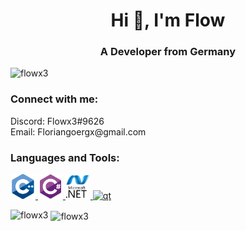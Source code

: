 <h1 align="center">Hi 👋, I'm Flow</h1>
<h3 align="center">A Developer from Germany</h3>

<p align="left"> <img src="https://komarev.com/ghpvc/?username=flowx3&label=Profile%20views&color=0e75b6&style=flat" alt="flowx3" /> </p>

<h3 align="left">Connect with me:</h3>
Discord: Flowx3#9626
<br>
Email: Floriangoergx@gmail.com
<p align="left">
</p>

<h3 align="left">Languages and Tools:</h3>
<p align="left">  <a href="https://www.w3schools.com/cpp/" target="_blank" rel="noreferrer"> <img src="https://raw.githubusercontent.com/devicons/devicon/master/icons/cplusplus/cplusplus-original.svg" alt="cplusplus" width="40" height="40"/> </a> <a href="https://www.w3schools.com/cs/" target="_blank" rel="noreferrer"> <img src="https://raw.githubusercontent.com/devicons/devicon/master/icons/csharp/csharp-original.svg" alt="csharp" width="40" height="40"/> </a> <a href="https://dotnet.microsoft.com/" target="_blank" rel="noreferrer"> <img src="https://raw.githubusercontent.com/devicons/devicon/master/icons/dot-net/dot-net-original-wordmark.svg" alt="dotnet" width="40" height="40"/> </a> <a href="https://www.qt.io/" target="_blank" rel="noreferrer"> <img src="https://upload.wikimedia.org/wikipedia/commons/0/0b/Qt_logo_2016.svg" alt="qt" width="40" height="40"/> </a> </p>

<p><img align="left" src="https://github-readme-stats.vercel.app/api/top-langs?username=flowx3&show_icons=true&locale=en&layout=compact" alt="flowx3" /></p>

<p>&nbsp;<img align="center" src="https://github-readme-stats.vercel.app/api?username=flowx3&show_icons=true&locale=en" alt="flowx3" /></p>
